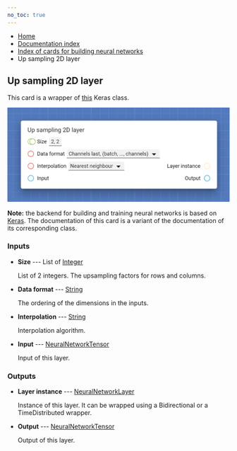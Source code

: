 ```yaml
---
no_toc: true
---
```


<ul class="breadcrumb">
    <li><a href="">Home</a></li>
    <li><a href="documentation">Documentation index</a></li>
    <li><a href="neural_network_cards/">Index of cards for building neural networks</a></li>
    <li>Up sampling 2D layer</li>
</ul>

## Up sampling 2D layer

This card is a wrapper of [this](https://keras.io/api/layers/reshaping_layers/up_sampling2d/) Keras class.

!["Up sampling 2D layer" card](assets/img/neural_network_cards/layer_UpSampling2D.png)

**Note:** the backend for building and training neural networks is based on [Keras](https://keras.io/). The documentation of this card is a variant of the documentation of its corresponding class.


### Inputs


* **Size** --- List of [Integer](types/Integer)

  List of 2 integers. The upsampling factors for rows and columns.

* **Data format** --- [String](types/String)

  The ordering of the dimensions in the inputs.

* **Interpolation** --- [String](types/String)

  Interpolation algorithm.

* **Input** --- [NeuralNetworkTensor](types/NeuralNetworkTensor)

  Input of this layer.





### Outputs


* **Layer instance** --- [NeuralNetworkLayer](types/NeuralNetworkLayer)

  Instance of this layer. It can be wrapped using a Bidirectional or a TimeDistributed wrapper.

* **Output** --- [NeuralNetworkTensor](types/NeuralNetworkTensor)

  Output of this layer.




